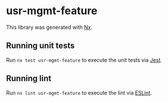 # usr-mgmt-feature

This library was generated with [Nx](https://nx.dev).

## Running unit tests

Run `nx test usr-mgmt-feature` to execute the unit tests via [Jest](https://jestjs.io).

## Running lint

Run `nx lint usr-mgmt-feature` to execute the lint via [ESLint](https://eslint.org/).
